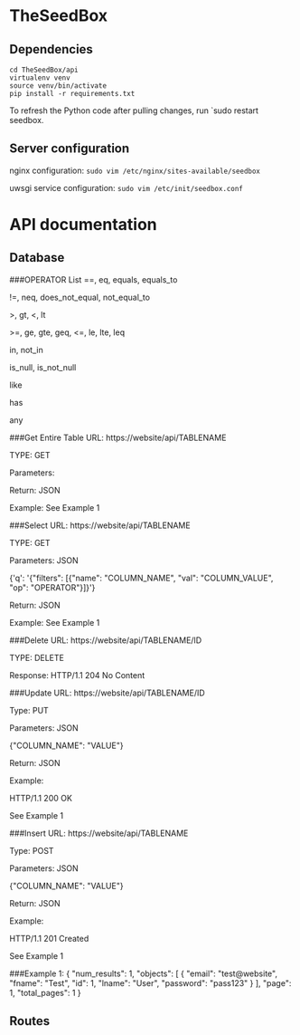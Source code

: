 # TheSeedBox
## Dependencies
    cd TheSeedBox/api
    virtualenv venv
    source venv/bin/activate
    pip install -r requirements.txt

To refresh the Python code after pulling changes, run `sudo restart seedbox.

## Server configuration

nginx configuration: `sudo vim /etc/nginx/sites-available/seedbox`

uwsgi service configuration: `sudo vim /etc/init/seedbox.conf`


# API documentation

## Database

###OPERATOR List
==, eq, equals, equals_to

!=, neq, does_not_equal, not_equal_to

\>, gt, <, lt

\>=, ge, gte, geq, <=, le, lte, leq

in, not_in

is_null, is_not_null

like

has

any






###Get Entire Table
URL: https://website/api/TABLENAME

TYPE: GET

Parameters:

Return: JSON

Example: See Example 1



###Select
URL: https://website/api/TABLENAME

TYPE: GET

Parameters: JSON

{'q': '{"filters": [{"name": "COLUMN_NAME", "val": "COLUMN_VALUE", "op": "OPERATOR"}]}'}

Return: JSON

Example: See Example 1




###Delete
URL: https://website/api/TABLENAME/ID

TYPE: DELETE

Response: HTTP/1.1 204 No Content


###Update
URL: https://website/api/TABLENAME/ID

Type: PUT

Parameters: JSON

{"COLUMN_NAME": "VALUE"}

Return: JSON

Example:

HTTP/1.1 200 OK

See Example 1


###Insert
URL: https://website/api/TABLENAME

Type: POST

Parameters: JSON

{"COLUMN_NAME": "VALUE"}

Return: JSON

Example:

HTTP/1.1 201 Created

See Example 1

###Example 1:
{
  "num_results": 1,
  "objects": [
    {
      "email": "test@website",
      "fname": "Test",
      "id": 1,
      "lname": "User",
      "password": "pass123"
    }
  ],
  "page": 1,
  "total_pages": 1
}


## Routes

